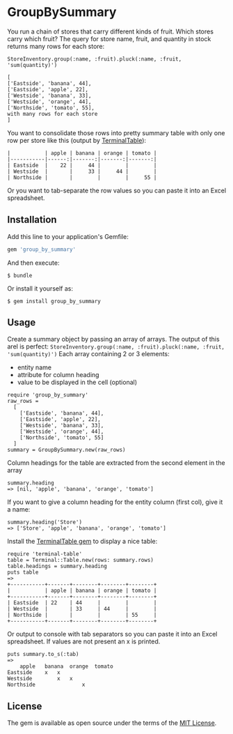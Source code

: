 # GroupBySummary

You run a chain of stores that carry different kinds of fruit. Which stores carry which fruit?
The query for store name, fruit, and quantity in stock returns many rows for each store:

```StoreInventory.group(:name, :fruit).pluck(:name, :fruit, 'sum(quantity)')```

```
[
['Eastside', 'banana', 44],
['Eastside', 'apple', 22],
['Westside', 'banana', 33],
['Westside', 'orange', 44],
['Northside', 'tomato', 55],
with many rows for each store
]
```

You want to consolidate those rows into pretty summary table with only one row per store like this (output by [TerminalTable](https://github.com/tj/terminal-table)):

```
|           | apple | banana | orange | tomato |
|-----------|------:|-------:|-------:|-------:|
| Eastside  |    22 |     44 |        |        |
| Westside  |       |     33 |     44 |        |
| Northside |       |        |        |     55 |
```

Or you want to tab-separate the row values so you can paste it into an Excel spreadsheet.

## Installation

Add this line to your application's Gemfile:

```ruby
gem 'group_by_summary'
```

And then execute:

    $ bundle

Or install it yourself as:

    $ gem install group_by_summary

## Usage

Create a summary object by passing an array of arrays. The output of this arel is perfect:
```StoreInventory.group(:name, :fruit).pluck(:name, :fruit, 'sum(quantity)')```
Each array containing 2 or 3 elements:
* entity name
* attribute for column heading
* value to be displayed in the cell (optional)

```
require 'group_by_summary'
raw_rows = 
  [
    ['Eastside', 'banana', 44],
    ['Eastside', 'apple', 22],
    ['Westside', 'banana', 33],
    ['Westside', 'orange', 44],
    ['Northside', 'tomato', 55]
  ]
summary = GroupBySummary.new(raw_rows)
```

Column headings for the table are extracted from the second element in the array 
```
summary.heading
=> [nil, 'apple', 'banana', 'orange', 'tomato']
```
 If you want to give a column heading for the entity column (first col), give it a name:
```
summary.heading('Store')
=> ['Store', 'apple', 'banana', 'orange', 'tomato']
```
Install the [TerminalTable gem](https://github.com/tj/terminal-table) to display a nice table:
```
require 'terminal-table'
table = Terminal::Table.new(rows: summary.rows)
table.headings = summary.heading
puts table
=>
+-----------+-------+--------+--------+--------+
|           | apple | banana | orange | tomato |
+-----------+-------+--------+--------+--------+
| Eastside  | 22    | 44     |        |        |
| Westside  |       | 33     | 44     |        |
| Northside |       |        |        | 55     |
+-----------+-------+--------+--------+--------+
```
Or output to console with tab separators so you can paste it into an Excel spreadsheet. If values are not present an x is printed. 
```
puts summary.to_s(:tab)
=>
	apple	banana	orange	tomato
Eastside	x	x
Westside		x	x
Northside				x
```

## License

The gem is available as open source under the terms of the [MIT License](http://opensource.org/licenses/MIT).
